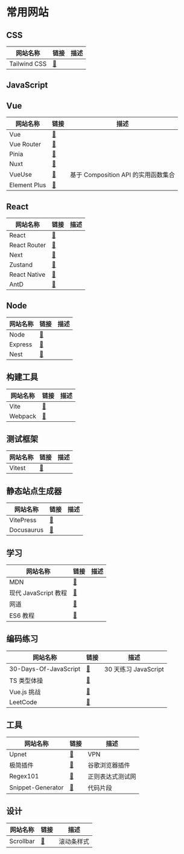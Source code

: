 # 常用网站

## CSS

| 网站名称     | 链接                             | 描述 |
| ------------ | -------------------------------- | ---- |
| Tailwind CSS | [:link:](https://tailwindcss.cn) |      |

## JavaScript

## Vue

| 网站名称     | 链接                                      | 描述                                |
| ------------ | ----------------------------------------- | ----------------------------------- |
| Vue          | [:link:](https://cn.vuejs.org/)           |                                     |
| Vue Router   | [:link:](https://router.vuejs.org/zh/)    |                                     |
| Pinia        | [:link:](https://pinia.vuejs.org/zh/)     |                                     |
| Nuxt         | [:link:](https://nuxt.com.cn/)            |                                     |
| VueUse       | [:link:](https://www.vueusejs.com/)       | 基于 Composition API 的实用函数集合 |
| Element Plus | [:link:](https://element-plus.org/zh-CN/) |                                     |

## React

| 网站名称     | 链接                                                                | 描述 |
| ------------ | ------------------------------------------------------------------- | ---- |
| React        | [:link:](https://zh-hans.react.dev/)                                |      |
| React Router | [:link:](https://reactrouter.com/en/main)                           |      |
| Next         | [:link:](https://nextjs.org/)                                       |      |
| Zustand      | [:link:](https://docs.pmnd.rs/zustand/getting-started/introduction) |      |
| React Native | [:link:](https://reactnative.dev/)                                  |      |
| AntD         | [:link:](https://ant-design.antgroup.com/index-cn)                  |      |

## Node

| 网站名称 | 链接                             | 描述 |
| -------- | -------------------------------- | ---- |
| Node     | [:link:](https://nodejs.cn/)     |      |
| Express  | [:link:](https://expressjs.com/) |      |
| Nest     | [:link:](https://nestjs.com/)    |      |

## 构建工具

| 网站名称 | 链接                                     | 描述 |
| -------- | ---------------------------------------- | ---- |
| Vite     | [:link:](https://cn.vitejs.dev/)         |      |
| Webpack  | [:link:](https://webpack.docschina.org/) |      |

## 测试框架

| 网站名称 | 链接                             | 描述 |
| -------- | -------------------------------- | ---- |
| Vitest   | [:link:](https://cn.vitest.dev/) |      |

## 静态站点生成器

| 网站名称   | 链接                                   | 描述 |
| ---------- | -------------------------------------- | ---- |
| VitePress  | [:link:](https://vitepress.dev/zh/)    |      |
| Docusaurus | [:link:](https://docusaurus.io/zh-CN/) |      |

## 学习

| 网站名称             | 链接                                           | 描述 |
| -------------------- | ---------------------------------------------- | ---- |
| MDN                  | [:link:](https://developer.mozilla.org/zh-CN/) |      |
| 现代 JavaScript 教程 | [:link:](https://zh.javascript.info/)          |      |
| 网道                 | [:link:](https://wangdoc.com/)                 |      |
| ES6 教程             | [:link:](https://es6.ruanyifeng.com/)          |      |

## 编码练习

| 网站名称              | 链接                                                                                   | 描述                 |
| --------------------- | -------------------------------------------------------------------------------------- | -------------------- |
| 30-Days-Of-JavaScript | [:link:](https://github.com/Asabeneh/30-Days-Of-JavaScript)                            | 30 天练习 JavaScript |
| TS 类型体操           | [:link:](https://github.com/type-challenges/type-challenges/blob/main/README.zh-CN.md) |                      |
| Vue.js 挑战           | [:link:](https://cn-vuejs-challenges.netlify.app/)                                     |                      |
| LeetCode              | [:link:](https://leetcode.cn/)                                                         |                      |

## 工具

| 网站名称          | 链接                                     | 描述             |
| ----------------- | ---------------------------------------- | ---------------- |
| Upnet             | [:link:](https://upnet344.vip/#/)        | VPN              |
| 极简插件          | [:link:](https://chrome.zzzmh.cn/index)  | 谷歌浏览器插件   |
| Regex101          | [:link:](https://regex101.com/)          | 正则表达式测试网 |
| Snippet-Generator | [:link:](https://snippet-generator.app/) | 代码片段         |

## 设计

| 网站名称  | 链接                             | 描述       |
| --------- | -------------------------------- | ---------- |
| Scrollbar | [:link:](https://scrollbar.app/) | 滚动条样式 |
